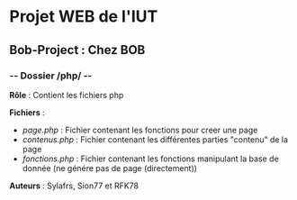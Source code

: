 # Projet WEB de l'IUT
## Bob-Project : Chez BOB
### -- Dossier /php/ --

**Rôle** : Contient les fichiers php

**Fichiers** :

* *page.php* : Fichier contenant les fonctions pour creer une page
* *contenus.php* : Fichier contenant les différentes parties "contenu" de la page
* *fonctions.php* : Fichier contenant les fonctions manipulant la base de donnée (ne génére pas de page (directement))

**Auteurs** :
Sylafrs, Sion77 et RFK78
